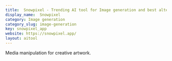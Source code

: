 ```yaml
---
title:  Snowpixel - Trending AI tool for Image generation and best alternatives
display_name:  Snowpixel
category: Image generation
category_slug: image-generation
key: snowpixel_app
website: https://snowpixel.app/
layout: aitool
---
```


Media manipulation for creative artwork.
